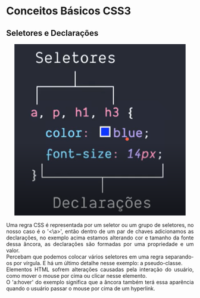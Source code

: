 # Conceitos Básicos CSS3

## Seletores e Declarações

<section align="center">
<img src="imagens/seletores.png" alt="Seletores">

</section>
<p align ="justify">Uma regra CSS é representada por um seletor ou um grupo de seletores, no nosso caso é o '<\a>', então dentro de um par de chaves adicionamos as declarações, no exemplo acima estamos alterando cor e tamanho da fonte dessa âncora, as declarações são formadas por uma propriedade e um valor.<br> Percebam que podemos colocar vários seletores em uma regra separando-os por vírgula.
E há um último detalhe nesse exemplo: a pseudo-classe. <br> Elementos HTML sofrem alterações causadas pela interação do usuário, como mover o mouse por cima ou clicar nesse elemento. <br>
O 'a:hover' do exemplo significa que a âncora também terá essa aparência quando o usuário passar o mouse por cima de um hyperlink.</p>
